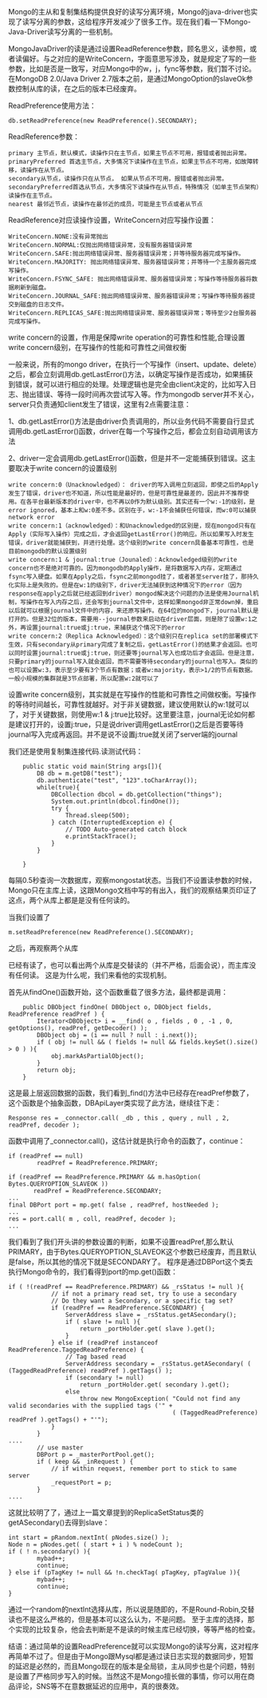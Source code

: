  Mongo的主从和复制集结构提供良好的读写分离环境，Mongo的java-driver也实现了读写分离的参数，这给程序开发减少了很多工作。现在我们看一下Mongo-Java-Driver读写分离的一些机制。

MongoJavaDriver的读是通过设置ReadReference参数，顾名思义，读参照，或者读偏好。与之对应的是WriteConcern，字面意思写涉及，就是规定了写的一些参数，比如是否是一致写，对应Mongo中的w，j，fync等参数，我们暂不讨论。在MongoDB 2.0/Java Driver 2.7版本之前，是通过MongoOption的slaveOk参数控制从库的读，在之后的版本已经废弃。

ReadPreference使用方法：

	db.setReadPreference(new ReadPreference().SECONDARY);

ReadReference参数：

	primary 主节点，默认模式，读操作只在主节点，如果主节点不可用，报错或者抛出异常。
	primaryPreferred 首选主节点，大多情况下读操作在主节点，如果主节点不可用，如故障转移，读操作在从节点。
	secondary从节点，读操作只在从节点， 如果从节点不可用，报错或者抛出异常。
	secondaryPreferred首选从节点，大多情况下读操作在从节点，特殊情况（如单主节点架构）读操作在主节点。
	nearest 最邻近节点，读操作在最邻近的成员，可能是主节点或者从节点

ReadReference对应读操作设置，WriteConcern对应写操作设置：

	WriteConcern.NONE:没有异常抛出
	WriteConcern.NORMAL:仅抛出网络错误异常，没有服务器错误异常
	WriteConcern.SAFE:抛出网络错误异常、服务器错误异常；并等待服务器完成写操作。
	WriteConcern.MAJORITY: 抛出网络错误异常、服务器错误异常；并等待一个主服务器完成写操作。
	WriteConcern.FSYNC_SAFE: 抛出网络错误异常、服务器错误异常；写操作等待服务器将数据刷新到磁盘。
	WriteConcern.JOURNAL_SAFE:抛出网络错误异常、服务器错误异常；写操作等待服务器提交到磁盘的日志文件。
	WriteConcern.REPLICAS_SAFE:抛出网络错误异常、服务器错误异常；等待至少2台服务器完成写操作。
write concern的设置，作用是保障write operation的可靠性和性能,合理设置write concern级别，在写操作的性能和可靠性之间做权衡 

一般来说，所有的mongo driver，在执行一个写操作（insert、update、delete）之后，都会立刻调用db.getLastError()方法，以确定写操作是否成功，如果捕获到错误，就可以进行相应的处理。处理逻辑也是完全由client决定的，比如写入日志、抛出错误、等待一段时间再次尝试写入等。作为mongodb server并不关心，server只负责通知client发生了错误，这里有2点需要注意：

1、db.getLastError()方法是由driver负责调用的，所以业务代码不需要自行显式调用db.getLastError()函数，driver在每一个写操作之后，都会立刻自动调用该方法

2、driver一定会调用db.getLastError()函数，但是并不一定能捕获到错误。这主要取决于write concern的设置级别
	
	write concern:0（Unacknowledged）： driver的写入调用立刻返回，即使之后的Apply发生了错误，driver也不知道，所以性能是最好的，但是可靠性是最差的，因此并不推荐使用。在各平台最新版本的driver中，也不再以0作为默认级别。其实还有一个w:-1的级别，是error ignored，基本上和w:0差不多。区别在于，w:-1不会捕获任何错误，而w:0可以捕获network error
	write concern:1（acknowledged）：和Unacknowledged的区别是，现在mongod只有在Apply（实际写入操作）完成之后，才会返回getLastError()的响应。所以如果写入时发生错误，driver就能捕获到，并进行处理。这个级别的write concern具备基本可靠性，也是目前mongodb的默认设置级别
	write concern:1 & journal:true（Jounaled）：Acknowledged级别的write concern也不是绝对可靠的。因为mongodb的Apply操作，是将数据写入内存，定期通过fsync写入硬盘。如果在Apply之后，fsync之前mongod挂了，或者甚至server挂了，那持久化实际上是失败的。但是在w:1的级别下，driver无法捕获到这种情况下的error（因为response在apply之后就已经返回到driver）mongod解决这个问题的办法是使用Journal机制，写操作在写入内存之后，还会写到journal文件中，这样如果mongod非正常down掉，重启以后就可以根据journal文件中的内容，来还原写操作。在64位的mongod下，journal默认是打开的。但是32位的版本，需要用--journal参数来启动在driver层面，则是除了设置w:1之外，再设置journal:true或j:true，来捕获这个情况下的error
	write concern:2（Replica Acknowledged）：这个级别只在replica set的部署模式下生效，只有secondary从primary完成了复制之后，getLastError()的结果才会返回。也可以同时设置journal:true或j:true，则还要等journal写入也成功后才会返回。但是注意，只要primary的journal写入就会返回，而不需要等待secondary的journal也写入。类似的也可以设置w:3，表示至少要有3个节点有数据；或者w:majority，表示>1/2的节点有数据。一般小规模的集群就是3节点部署，所以配置w:2就可以了
设置write concern级别，其实就是在写操作的性能和可靠性之间做权衡。写操作的等待时间越长，可靠性就越好。对于非关键数据，建议使用默认的w:1就可以了，对于关键数据，则使用w:1 & j:true比较好。这里要注意，journal无论如何都是建议打开的，设置j:true，只是说driver调用getLastError()之后是否要等待journal写入完成再返回。并不是说不设置j:true就关闭了server端的journal


我们还是使用复制集连接代码.读测试代码：

	    public static void main(String args[]){
            DB db = m.getDB("test");
            db.authenticate("test", "123".toCharArray());
            while(true){
                DBCollection dbcol = db.getCollection("things");
                System.out.println(dbcol.findOne());
                try {
                    Thread.sleep(500);
                } catch (InterruptedException e) {
                    // TODO Auto-generated catch block
                    e.printStackTrace();
                }
            }
            
        }

每隔0.5秒查询一次数据库，观察mongostat状态。当我们不设置读参数的时候，Mongo只在主库上读，这跟Mongo文档中写的有出入，我们的观察结果页印证了这点，两个从库上都是是没有任何读的。

当我们设置了

    m.setReadPreference(new ReadPreference().SECONDARY);

之后，再观察两个从库

已经有读了，也可以看出两个从库是交替读的（并不严格，后面会说），而主库没有任何读。
这是为什么呢，我们来看他的实现机制。

首先从findOne()函数开始，这个函数重载了很多方法，最终都是调用：

	    public DBObject findOne( DBObject o, DBObject fields, ReadPreference readPref ) {
            Iterator<DBObject> i = __find( o , fields , 0 , -1 , 0, getOptions(), readPref, getDecoder() );
            DBObject obj = (i == null ? null : i.next());
            if ( obj != null && ( fields != null && fields.keySet().size() > 0 ) ){
                obj.markAsPartialObject();
            }
            return obj;
        }

这是最上层返回数据的函数，我们看到_find()方法中已经存在readPref参数了，这个函数是个抽象函数，DBApiLayer类实现了此方法，继续往下走：

	Response res = _connector.call( _db , this , query , null , 2, readPref, decoder );

函数中调用了_connector.call()，这估计就是执行命令的函数了，continue：

	if (readPref == null)
            readPref = ReadPreference.PRIMARY;

    if (readPref == ReadPreference.PRIMARY && m.hasOption( Bytes.QUERYOPTION_SLAVEOK ))
           readPref = ReadPreference.SECONDARY;
	...
	final DBPort port = mp.get( false , readPref, hostNeeded );
	...
	res = port.call( m , coll, readPref, decoder );
	...

我们看到了我们开头讲的参数设置的判断，如果不设置readPref,那么默认PRIMARY，由于Bytes.QUERYOPTION_SLAVEOK这个参数已经废弃，而且默认是false，所以其他的情况下就是SECONDARY了。
程序是通过DBPort这个类去执行Mongo命令的，我们看得到port的mp.get()函数：

	if ( !(readPref == ReadPreference.PRIMARY) && _rsStatus != null ){
                // if not a primary read set, try to use a secondary
                // Do they want a Secondary, or a specific tag set?
                if (readPref == ReadPreference.SECONDARY) {
                    ServerAddress slave = _rsStatus.getASecondary();
                    if ( slave != null ){
                        return _portHolder.get( slave ).get();
                    }
                } else if (readPref instanceof ReadPreference.TaggedReadPreference) {
                    // Tag based read
                    ServerAddress secondary = _rsStatus.getASecondary( ( (TaggedReadPreference) readPref ).getTags() );
                    if (secondary != null)
                        return _portHolder.get( secondary ).get();
                    else
                        throw new MongoException( "Could not find any valid secondaries with the supplied tags ('" +
                                                  ( (TaggedReadPreference) readPref ).getTags() + "'");
                }
            }
	....
            // use master
            DBPort p = _masterPortPool.get();
            if ( keep && _inRequest ) {
                // if within request, remember port to stick to same server
                _requestPort = p;
            }
	....

这就比较明了了，通过上一篇文章提到的ReplicaSetStatus类的getASecondary()去得到slave：

	int start = pRandom.nextInt( pNodes.size() );
	Node n = pNodes.get( ( start + i ) % nodeCount );
	if ( ! n.secondary() ){
	        mybad++;
	        continue;
	} else if (pTagKey != null && !n.checkTag( pTagKey, pTagValue )){
	        mybad++;
	        continue;
	}

通过一个random的nextInt选择从库，所以说是随即的，不是Round-Robin,交替读也不是这么严格的，但是基本可以这么认为，不是问题。
至于主库的选择，那个实现的比较复杂，他会去判断是不是读的时候主库已经切换，等等严格的检查。

结语：通过简单的设置ReadPreference就可以实现Mongo的读写分离，这对程序再简单不过了。但是由于Mongo跟Mysql都是通过读日志实现的数据同步，短暂的延迟是必然的，而且Mongo现在的版本是全局锁，主从同步也是个问题，特别是设置了严格同步写入的时候。当然这不是Mongo擅长做的事情，你可以用在商品评论，SNS等不在意数据延迟的应用中，真的很奏效。